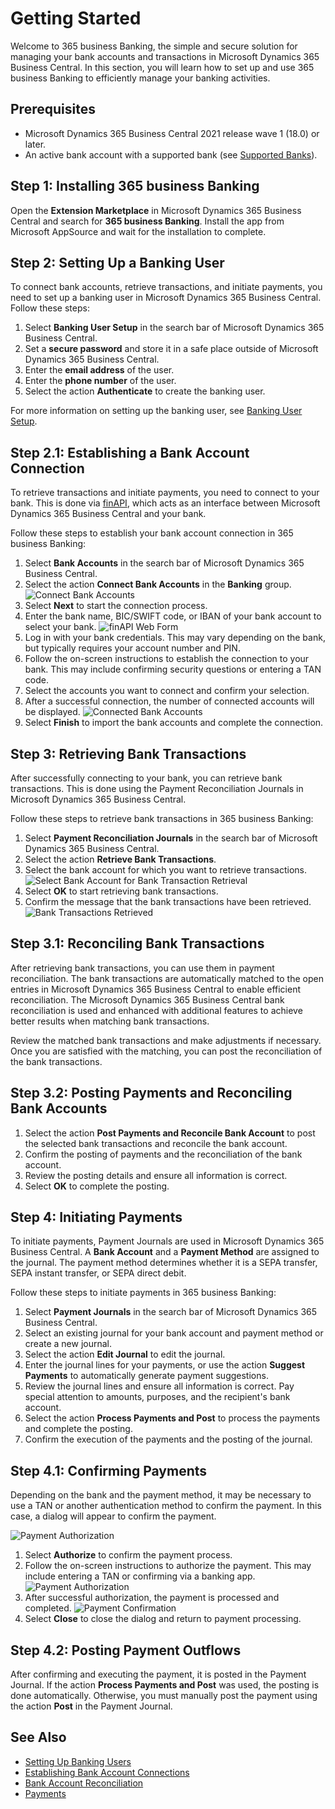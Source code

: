 # Getting Started

Welcome to 365 business Banking, the simple and secure solution for managing your bank accounts and transactions in Microsoft Dynamics 365 Business Central. In this section, you will learn how to set up and use 365 business Banking to efficiently manage your banking activities.

## Prerequisites

- Microsoft Dynamics 365 Business Central 2021 release wave 1 (18.0) or later.
- An active bank account with a supported bank (see [Supported Banks](supported-banks.md)).

## Step 1: Installing 365 business Banking

Open the **Extension Marketplace** in Microsoft Dynamics 365 Business Central and search for **365 business Banking**. Install the app from Microsoft AppSource and wait for the installation to complete.

## Step 2: Setting Up a Banking User

To connect bank accounts, retrieve transactions, and initiate payments, you need to set up a banking user in Microsoft Dynamics 365 Business Central. Follow these steps:

1. Select **Banking User Setup** in the search bar of Microsoft Dynamics 365 Business Central.
2. Set a **secure password** and store it in a safe place outside of Microsoft Dynamics 365 Business Central.
3. Enter the **email address** of the user.
4. Enter the **phone number** of the user.
5. Select the action **Authenticate** to create the banking user.

For more information on setting up the banking user, see [Banking User Setup](banking-user-setup.md).

## Step 2.1: Establishing a Bank Account Connection

To retrieve transactions and initiate payments, you need to connect to your bank. This is done via [finAPI](https://www.finapi.io/), which acts as an interface between Microsoft Dynamics 365 Business Central and your bank.

Follow these steps to establish your bank account connection in 365 business Banking:

1. Select **Bank Accounts** in the search bar of Microsoft Dynamics 365 Business Central.
2. Select the action **Connect Bank Accounts** in the **Banking** group.
   ![Connect Bank Accounts](/assets/images/365-business-banking/connect-bank-accounts.en-US.png)
3. Select **Next** to start the connection process.
4. Enter the bank name, BIC/SWIFT code, or IBAN of your bank account to select your bank.
   ![finAPI Web Form](/assets/images/365-business-banking/finAPI-webform.en-US.png)
5. Log in with your bank credentials. This may vary depending on the bank, but typically requires your account number and PIN.
6. Follow the on-screen instructions to establish the connection to your bank. This may include confirming security questions or entering a TAN code.
7. Select the accounts you want to connect and confirm your selection.
8. After a successful connection, the number of connected accounts will be displayed.
   ![Connected Bank Accounts](/assets/images/365-business-banking/connected-bank-accounts.en-US.png)
9. Select **Finish** to import the bank accounts and complete the connection.

## Step 3: Retrieving Bank Transactions

After successfully connecting to your bank, you can retrieve bank transactions. This is done using the Payment Reconciliation Journals in Microsoft Dynamics 365 Business Central.

Follow these steps to retrieve bank transactions in 365 business Banking:

1. Select **Payment Reconciliation Journals** in the search bar of Microsoft Dynamics 365 Business Central.
2. Select the action **Retrieve Bank Transactions**.
3. Select the bank account for which you want to retrieve transactions.
   ![Select Bank Account for Bank Transaction Retrieval](/assets/images/365-business-banking/select-bank-account.en-US.png)
4. Select **OK** to start retrieving bank transactions.
5. Confirm the message that the bank transactions have been retrieved.
   ![Bank Transactions Retrieved](/assets/images/365-business-banking/bank-transactions-retrieved.en-US.png)

## Step 3.1: Reconciling Bank Transactions

After retrieving bank transactions, you can use them in payment reconciliation. The bank transactions are automatically matched to the open entries in Microsoft Dynamics 365 Business Central to enable efficient reconciliation. The Microsoft Dynamics 365 Business Central bank reconciliation is used and enhanced with additional features to achieve better results when matching bank transactions.

Review the matched bank transactions and make adjustments if necessary. Once you are satisfied with the matching, you can post the reconciliation of the bank transactions.

## Step 3.2: Posting Payments and Reconciling Bank Accounts

1. Select the action **Post Payments and Reconcile Bank Account** to post the selected bank transactions and reconcile the bank account.
2. Confirm the posting of payments and the reconciliation of the bank account.
3. Review the posting details and ensure all information is correct.
4. Select **OK** to complete the posting.

## Step 4: Initiating Payments

To initiate payments, Payment Journals are used in Microsoft Dynamics 365 Business Central. A **Bank Account** and a **Payment Method** are assigned to the journal. The payment method determines whether it is a SEPA transfer, SEPA instant transfer, or SEPA direct debit.

Follow these steps to initiate payments in 365 business Banking:

1. Select **Payment Journals** in the search bar of Microsoft Dynamics 365 Business Central.
2. Select an existing journal for your bank account and payment method or create a new journal.
3. Select the action **Edit Journal** to edit the journal.
4. Enter the journal lines for your payments, or use the action **Suggest Payments** to automatically generate payment suggestions.
5. Review the journal lines and ensure all information is correct. Pay special attention to amounts, purposes, and the recipient's bank account.
6. Select the action **Process Payments and Post** to process the payments and complete the posting.
7. Confirm the execution of the payments and the posting of the journal.

## Step 4.1: Confirming Payments

Depending on the bank and the payment method, it may be necessary to use a TAN or another authentication method to confirm the payment. In this case, a dialog will appear to confirm the payment.

![Payment Authorization](/assets/images/365-business-banking/bank-payment-authentication.en-US.png)

1. Select **Authorize** to confirm the payment process.
2. Follow the on-screen instructions to authorize the payment. This may include entering a TAN or confirming via a banking app.
   ![Payment Authorization](/assets/images/365-business-banking/bank-payment-authentication-webform.en-US.png)
3. After successful authorization, the payment is processed and completed.
   ![Payment Confirmation](/assets/images/365-business-banking/bank-payment-confirmation.en-US.png)
4. Select **Close** to close the dialog and return to payment processing.

## Step 4.2: Posting Payment Outflows

After confirming and executing the payment, it is posted in the Payment Journal. If the action **Process Payments and Post** was used, the posting is done automatically. Otherwise, you must manually post the payment using the action **Post** in the Payment Journal.

## See Also

- [Setting Up Banking Users](banking-user-setup.md)
- [Establishing Bank Account Connections](banking-connection.md)
- [Bank Account Reconciliation](bank-reconciliation.md)
- [Payments](bank-payment.md)
